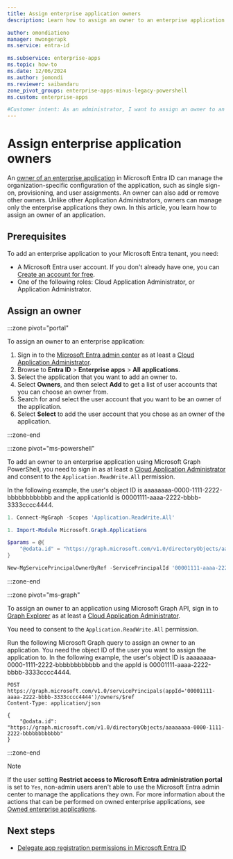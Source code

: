 ```yaml
---
title: Assign enterprise application owners
description: Learn how to assign an owner to an enterprise application in Microsoft Entra ID, manage configurations, and streamline user access efficiently.

author: omondiatieno
manager: mwongerapk
ms.service: entra-id

ms.subservice: enterprise-apps
ms.topic: how-to
ms.date: 12/06/2024
ms.author: jomondi
ms.reviewer: saibandaru
zone_pivot_groups: enterprise-apps-minus-legacy-powershell
ms.custom: enterprise-apps

#Customer intent: As an administrator, I want to assign an owner to an enterprise application in Microsoft Entra, so that the owner can manage the organization-specific configuration of the application and perform tasks such as single sign-on, provisioning, and user assignments.
---
```


# Assign enterprise application owners

An [owner of an enterprise application](overview-assign-app-owners.md) in Microsoft Entra ID can manage the organization-specific configuration of the application, such as single sign-on, provisioning, and user assignments. An owner can also add or remove other owners. Unlike other Application Administrators, owners can manage only the enterprise applications they own. In this article, you learn how to assign an owner of an application.

## Prerequisites

To add an enterprise application to your Microsoft Entra tenant, you need:

- A Microsoft Entra user account. If you don't already have one, you can [Create an account for free](https://azure.microsoft.com/pricing/purchase-options/azure-account?cid=msft_learn).
- One of the following roles: Cloud Application Administrator, or Application Administrator.

## Assign an owner

:::zone pivot="portal"

To assign an owner to an enterprise application:

1. Sign in to the [Microsoft Entra admin center](https://entra.microsoft.com) as at least a [Cloud Application Administrator](~/identity/role-based-access-control/permissions-reference.md#cloud-application-administrator). 
1. Browse to **Entra ID** > **Enterprise apps** > **All applications**.
1. Select the application that you want to add an owner to.
1. Select **Owners**, and then select **Add** to get a list of user accounts that you can choose an owner from.
1. Search for and select the user account that you want to be an owner of the application.
1. Select **Select** to add the user account that you chose as an owner of the application.

:::zone-end

:::zone pivot="ms-powershell"

To add an owner to an enterprise application using Microsoft Graph PowerShell, you need to sign in as at least a [Cloud Application Administrator](~/identity/role-based-access-control/permissions-reference.md#cloud-application-administrator) and consent to the `Application.ReadWrite.All` permission.

In the following example, the user's object ID is aaaaaaaa-0000-1111-2222-bbbbbbbbbbbb and the applicationId is 00001111-aaaa-2222-bbbb-3333cccc4444.

```powershell
1. Connect-MgGraph -Scopes 'Application.ReadWrite.All'

1. Import-Module Microsoft.Graph.Applications

$params = @{
    "@odata.id" = "https://graph.microsoft.com/v1.0/directoryObjects/aaaaaaaa-0000-1111-2222-bbbbbbbbbbbb"
}

New-MgServicePrincipalOwnerByRef -ServicePrincipalId '00001111-aaaa-2222-bbbb-3333cccc4444' -BodyParameter $params
```

:::zone-end

:::zone pivot="ms-graph"

To assign an owner to an application using Microsoft Graph API, sign in to [Graph Explorer](https://developer.microsoft.com/graph/graph-explorer) as at least a [Cloud Application Administrator](~/identity/role-based-access-control/permissions-reference.md#cloud-application-administrator).

You need to consent to the `Application.ReadWrite.All` permission.

Run the following Microsoft Graph query to assign an owner to an application. You need the object ID of the user you want to assign the application to. In the following example, the user's object ID is aaaaaaaa-0000-1111-2222-bbbbbbbbbbbb and the appId is 00001111-aaaa-2222-bbbb-3333cccc4444.

```http
POST https://graph.microsoft.com/v1.0/servicePrincipals(appId='00001111-aaaa-2222-bbbb-3333cccc4444')/owners/$ref
Content-Type: application/json

{
    "@odata.id": "https://graph.microsoft.com/v1.0/directoryObjects/aaaaaaaa-0000-1111-2222-bbbbbbbbbbbb"
}
```

:::zone-end

> [!NOTE]
> If the user setting **Restrict access to Microsoft Entra administration portal** is set to `Yes`, non-admin users aren't able to use the Microsoft Entra admin center to manage the applications they own. For more information about the actions that can be performed on owned enterprise applications, see [Owned enterprise applications](~/fundamentals/users-default-permissions.md#owned-enterprise-applications).

## Next steps

- [Delegate app registration permissions in Microsoft Entra ID](~/identity/role-based-access-control/delegate-app-roles.md)
